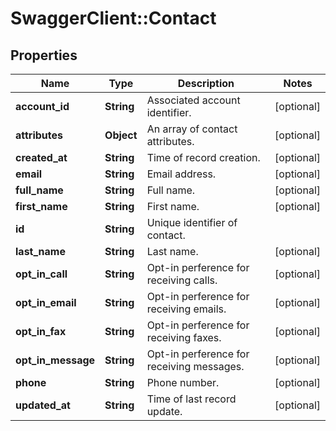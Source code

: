 # SwaggerClient::Contact

## Properties
Name | Type | Description | Notes
------------ | ------------- | ------------- | -------------
**account_id** | **String** | Associated account identifier. | [optional] 
**attributes** | **Object** | An array of contact attributes. | [optional] 
**created_at** | **String** | Time of record creation. | [optional] 
**email** | **String** | Email address. | [optional] 
**full_name** | **String** | Full name. | [optional] 
**first_name** | **String** | First name. | [optional] 
**id** | **String** | Unique identifier of contact. | 
**last_name** | **String** | Last name. | [optional] 
**opt_in_call** | **String** | Opt-in perference for receiving calls. | [optional] 
**opt_in_email** | **String** | Opt-in perference for receiving emails. | [optional] 
**opt_in_fax** | **String** | Opt-in perference for receiving faxes. | [optional] 
**opt_in_message** | **String** | Opt-in perference for receiving messages. | [optional] 
**phone** | **String** | Phone number. | [optional] 
**updated_at** | **String** | Time of last record update. | [optional] 


